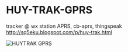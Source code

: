 # HUY-TRAK-GPRS
tracker @ wx station APRS, cb-aprs, thingspeak
http://sq5eku.blogspot.com/p/huy-trak.html

<img src="https://3.bp.blogspot.com/-yrvofKxWyw0/WetKGPoTFUI/AAAAAAAAGRg/I5AZf_4BrxU4QmekBVnid3jH8L3ok1F1wCLcBGAs/s1600/HUY%2BTRAK%2Bgprs%2Bsim800l%2Baprs.JPG" alt="HUYTRAK GPRS"></a>
